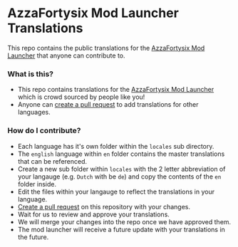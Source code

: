 # AzzaFortysix Mod Launcher Translations
This repo contains the public translations for the [AzzaFortysix Mod Launcher](https://AzzaMods.com/download) that anyone can contribute to.

### What is this?
 - This repo contains translations for the [AzzaFortysix Mod Launcher](https://AzzaMods.com/download) which is crowd sourced by people like you!
 - Anyone can [create a pull request](https://help.github.com/en/github/collaborating-with-issues-and-pull-requests/creating-a-pull-request) to add translations for other languages.

### How do I contribute?
 - Each language has it's own folder within the `locales` sub directory.
 - The `english` language within `en` folder contains the master translations that can be referenced.
 - Create a new sub folder within `locales` with the 2 letter abbreviation of your langauge (e.g. `Dutch` with be `de`) and copy the contents of the `en` folder inside.
 - Edit the files within your langauge to reflect the translations in your language.
 - [Create a pull request](https://help.github.com/en/github/collaborating-with-issues-and-pull-requests/creating-a-pull-request) on this repository with your changes.
 - Wait for us to review and approve your translations.
 - We will merge your changes into the repo once we have approved them.
 - The mod launcher will receive a future update with your translations in the future.
